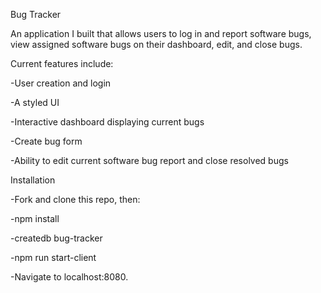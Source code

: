 Bug Tracker

An application I built that allows users to log in and report software bugs, view assigned software bugs on their dashboard, edit, and close bugs.

Current features include:

-User creation and login

-A styled UI

-Interactive dashboard displaying current bugs

-Create bug form

-Ability to edit current software bug report and close resolved bugs




Installation

-Fork and clone this repo, then:

-npm install

-createdb bug-tracker

-npm run start-client

-Navigate to localhost:8080.





